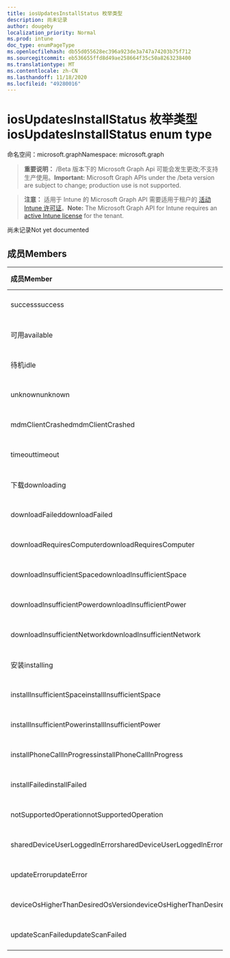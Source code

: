 ```yaml
---
title: iosUpdatesInstallStatus 枚举类型
description: 尚未记录
author: dougeby
localization_priority: Normal
ms.prod: intune
doc_type: enumPageType
ms.openlocfilehash: db55d055628ec396a923de3a747a74203b75f712
ms.sourcegitcommit: eb536655ffd8d49ae258664f35c50a8263238400
ms.translationtype: MT
ms.contentlocale: zh-CN
ms.lasthandoff: 11/18/2020
ms.locfileid: "49280016"
---
```

# <a name="iosupdatesinstallstatus-enum-type"></a><span data-ttu-id="9a9aa-103">iosUpdatesInstallStatus 枚举类型</span><span class="sxs-lookup"><span data-stu-id="9a9aa-103">iosUpdatesInstallStatus enum type</span></span>

<span data-ttu-id="9a9aa-104">命名空间：microsoft.graph</span><span class="sxs-lookup"><span data-stu-id="9a9aa-104">Namespace: microsoft.graph</span></span>

> <span data-ttu-id="9a9aa-105">**重要说明：** /Beta 版本下的 Microsoft Graph Api 可能会发生更改;不支持生产使用。</span><span class="sxs-lookup"><span data-stu-id="9a9aa-105">**Important:** Microsoft Graph APIs under the /beta version are subject to change; production use is not supported.</span></span>

> <span data-ttu-id="9a9aa-106">**注意：** 适用于 Intune 的 Microsoft Graph API 需要适用于租户的 [活动 Intune 许可证](https://go.microsoft.com/fwlink/?linkid=839381)。</span><span class="sxs-lookup"><span data-stu-id="9a9aa-106">**Note:** The Microsoft Graph API for Intune requires an [active Intune license](https://go.microsoft.com/fwlink/?linkid=839381) for the tenant.</span></span>

<span data-ttu-id="9a9aa-107">尚未记录</span><span class="sxs-lookup"><span data-stu-id="9a9aa-107">Not yet documented</span></span>

## <a name="members"></a><span data-ttu-id="9a9aa-108">成员</span><span class="sxs-lookup"><span data-stu-id="9a9aa-108">Members</span></span>
|<span data-ttu-id="9a9aa-109">成员</span><span class="sxs-lookup"><span data-stu-id="9a9aa-109">Member</span></span>|<span data-ttu-id="9a9aa-110">值</span><span class="sxs-lookup"><span data-stu-id="9a9aa-110">Value</span></span>|<span data-ttu-id="9a9aa-111">说明</span><span class="sxs-lookup"><span data-stu-id="9a9aa-111">Description</span></span>|
|:---|:---|:---|
|<span data-ttu-id="9a9aa-112">success</span><span class="sxs-lookup"><span data-stu-id="9a9aa-112">success</span></span>|<span data-ttu-id="9a9aa-113">0</span><span class="sxs-lookup"><span data-stu-id="9a9aa-113">0</span></span>|<span data-ttu-id="9a9aa-114">尚未记录</span><span class="sxs-lookup"><span data-stu-id="9a9aa-114">Not yet documented</span></span>|
|<span data-ttu-id="9a9aa-115">可用</span><span class="sxs-lookup"><span data-stu-id="9a9aa-115">available</span></span>|<span data-ttu-id="9a9aa-116">1</span><span class="sxs-lookup"><span data-stu-id="9a9aa-116">1</span></span>|<span data-ttu-id="9a9aa-117">尚未记录</span><span class="sxs-lookup"><span data-stu-id="9a9aa-117">Not yet documented</span></span>|
|<span data-ttu-id="9a9aa-118">待机</span><span class="sxs-lookup"><span data-stu-id="9a9aa-118">idle</span></span>|<span data-ttu-id="9a9aa-119">双面</span><span class="sxs-lookup"><span data-stu-id="9a9aa-119">2</span></span>|<span data-ttu-id="9a9aa-120">尚未记录</span><span class="sxs-lookup"><span data-stu-id="9a9aa-120">Not yet documented</span></span>|
|<span data-ttu-id="9a9aa-121">unknown</span><span class="sxs-lookup"><span data-stu-id="9a9aa-121">unknown</span></span>|<span data-ttu-id="9a9aa-122">第三章</span><span class="sxs-lookup"><span data-stu-id="9a9aa-122">3</span></span>|<span data-ttu-id="9a9aa-123">尚未记录</span><span class="sxs-lookup"><span data-stu-id="9a9aa-123">Not yet documented</span></span>|
|<span data-ttu-id="9a9aa-124">mdmClientCrashed</span><span class="sxs-lookup"><span data-stu-id="9a9aa-124">mdmClientCrashed</span></span>|<span data-ttu-id="9a9aa-125">-2016336109</span><span class="sxs-lookup"><span data-stu-id="9a9aa-125">-2016336109</span></span>|<span data-ttu-id="9a9aa-126">尚未记录</span><span class="sxs-lookup"><span data-stu-id="9a9aa-126">Not yet documented</span></span>|
|<span data-ttu-id="9a9aa-127">timeout</span><span class="sxs-lookup"><span data-stu-id="9a9aa-127">timeout</span></span>|<span data-ttu-id="9a9aa-128">-2016333898</span><span class="sxs-lookup"><span data-stu-id="9a9aa-128">-2016333898</span></span>|<span data-ttu-id="9a9aa-129">尚未记录</span><span class="sxs-lookup"><span data-stu-id="9a9aa-129">Not yet documented</span></span>|
|<span data-ttu-id="9a9aa-130">下载</span><span class="sxs-lookup"><span data-stu-id="9a9aa-130">downloading</span></span>|<span data-ttu-id="9a9aa-131">-2016330712</span><span class="sxs-lookup"><span data-stu-id="9a9aa-131">-2016330712</span></span>|<span data-ttu-id="9a9aa-132">尚未记录</span><span class="sxs-lookup"><span data-stu-id="9a9aa-132">Not yet documented</span></span>|
|<span data-ttu-id="9a9aa-133">downloadFailed</span><span class="sxs-lookup"><span data-stu-id="9a9aa-133">downloadFailed</span></span>|<span data-ttu-id="9a9aa-134">-2016330711</span><span class="sxs-lookup"><span data-stu-id="9a9aa-134">-2016330711</span></span>|<span data-ttu-id="9a9aa-135">尚未记录</span><span class="sxs-lookup"><span data-stu-id="9a9aa-135">Not yet documented</span></span>|
|<span data-ttu-id="9a9aa-136">downloadRequiresComputer</span><span class="sxs-lookup"><span data-stu-id="9a9aa-136">downloadRequiresComputer</span></span>|<span data-ttu-id="9a9aa-137">-2016330710</span><span class="sxs-lookup"><span data-stu-id="9a9aa-137">-2016330710</span></span>|<span data-ttu-id="9a9aa-138">尚未记录</span><span class="sxs-lookup"><span data-stu-id="9a9aa-138">Not yet documented</span></span>|
|<span data-ttu-id="9a9aa-139">downloadInsufficientSpace</span><span class="sxs-lookup"><span data-stu-id="9a9aa-139">downloadInsufficientSpace</span></span>|<span data-ttu-id="9a9aa-140">-2016330709</span><span class="sxs-lookup"><span data-stu-id="9a9aa-140">-2016330709</span></span>|<span data-ttu-id="9a9aa-141">尚未记录</span><span class="sxs-lookup"><span data-stu-id="9a9aa-141">Not yet documented</span></span>|
|<span data-ttu-id="9a9aa-142">downloadInsufficientPower</span><span class="sxs-lookup"><span data-stu-id="9a9aa-142">downloadInsufficientPower</span></span>|<span data-ttu-id="9a9aa-143">-2016330708</span><span class="sxs-lookup"><span data-stu-id="9a9aa-143">-2016330708</span></span>|<span data-ttu-id="9a9aa-144">尚未记录</span><span class="sxs-lookup"><span data-stu-id="9a9aa-144">Not yet documented</span></span>|
|<span data-ttu-id="9a9aa-145">downloadInsufficientNetwork</span><span class="sxs-lookup"><span data-stu-id="9a9aa-145">downloadInsufficientNetwork</span></span>|<span data-ttu-id="9a9aa-146">-2016330707</span><span class="sxs-lookup"><span data-stu-id="9a9aa-146">-2016330707</span></span>|<span data-ttu-id="9a9aa-147">尚未记录</span><span class="sxs-lookup"><span data-stu-id="9a9aa-147">Not yet documented</span></span>|
|<span data-ttu-id="9a9aa-148">安装</span><span class="sxs-lookup"><span data-stu-id="9a9aa-148">installing</span></span>|<span data-ttu-id="9a9aa-149">-2016330706</span><span class="sxs-lookup"><span data-stu-id="9a9aa-149">-2016330706</span></span>|<span data-ttu-id="9a9aa-150">尚未记录</span><span class="sxs-lookup"><span data-stu-id="9a9aa-150">Not yet documented</span></span>|
|<span data-ttu-id="9a9aa-151">installInsufficientSpace</span><span class="sxs-lookup"><span data-stu-id="9a9aa-151">installInsufficientSpace</span></span>|<span data-ttu-id="9a9aa-152">-2016330705</span><span class="sxs-lookup"><span data-stu-id="9a9aa-152">-2016330705</span></span>|<span data-ttu-id="9a9aa-153">尚未记录</span><span class="sxs-lookup"><span data-stu-id="9a9aa-153">Not yet documented</span></span>|
|<span data-ttu-id="9a9aa-154">installInsufficientPower</span><span class="sxs-lookup"><span data-stu-id="9a9aa-154">installInsufficientPower</span></span>|<span data-ttu-id="9a9aa-155">-2016330704</span><span class="sxs-lookup"><span data-stu-id="9a9aa-155">-2016330704</span></span>|<span data-ttu-id="9a9aa-156">尚未记录</span><span class="sxs-lookup"><span data-stu-id="9a9aa-156">Not yet documented</span></span>|
|<span data-ttu-id="9a9aa-157">installPhoneCallInProgress</span><span class="sxs-lookup"><span data-stu-id="9a9aa-157">installPhoneCallInProgress</span></span>|<span data-ttu-id="9a9aa-158">-2016330703</span><span class="sxs-lookup"><span data-stu-id="9a9aa-158">-2016330703</span></span>|<span data-ttu-id="9a9aa-159">尚未记录</span><span class="sxs-lookup"><span data-stu-id="9a9aa-159">Not yet documented</span></span>|
|<span data-ttu-id="9a9aa-160">installFailed</span><span class="sxs-lookup"><span data-stu-id="9a9aa-160">installFailed</span></span>|<span data-ttu-id="9a9aa-161">-2016330702</span><span class="sxs-lookup"><span data-stu-id="9a9aa-161">-2016330702</span></span>|<span data-ttu-id="9a9aa-162">尚未记录</span><span class="sxs-lookup"><span data-stu-id="9a9aa-162">Not yet documented</span></span>|
|<span data-ttu-id="9a9aa-163">notSupportedOperation</span><span class="sxs-lookup"><span data-stu-id="9a9aa-163">notSupportedOperation</span></span>|<span data-ttu-id="9a9aa-164">-2016330701</span><span class="sxs-lookup"><span data-stu-id="9a9aa-164">-2016330701</span></span>|<span data-ttu-id="9a9aa-165">尚未记录</span><span class="sxs-lookup"><span data-stu-id="9a9aa-165">Not yet documented</span></span>|
|<span data-ttu-id="9a9aa-166">sharedDeviceUserLoggedInError</span><span class="sxs-lookup"><span data-stu-id="9a9aa-166">sharedDeviceUserLoggedInError</span></span>|<span data-ttu-id="9a9aa-167">-2016330699</span><span class="sxs-lookup"><span data-stu-id="9a9aa-167">-2016330699</span></span>|<span data-ttu-id="9a9aa-168">尚未记录</span><span class="sxs-lookup"><span data-stu-id="9a9aa-168">Not yet documented</span></span>|
|<span data-ttu-id="9a9aa-169">updateError</span><span class="sxs-lookup"><span data-stu-id="9a9aa-169">updateError</span></span>|<span data-ttu-id="9a9aa-170">-2016330697</span><span class="sxs-lookup"><span data-stu-id="9a9aa-170">-2016330697</span></span>|<span data-ttu-id="9a9aa-171">尚未记录</span><span class="sxs-lookup"><span data-stu-id="9a9aa-171">Not yet documented</span></span>|
|<span data-ttu-id="9a9aa-172">deviceOsHigherThanDesiredOsVersion</span><span class="sxs-lookup"><span data-stu-id="9a9aa-172">deviceOsHigherThanDesiredOsVersion</span></span>|<span data-ttu-id="9a9aa-173">-2016330696</span><span class="sxs-lookup"><span data-stu-id="9a9aa-173">-2016330696</span></span>|<span data-ttu-id="9a9aa-174">尚未记录</span><span class="sxs-lookup"><span data-stu-id="9a9aa-174">Not yet documented</span></span>|
|<span data-ttu-id="9a9aa-175">updateScanFailed</span><span class="sxs-lookup"><span data-stu-id="9a9aa-175">updateScanFailed</span></span>|<span data-ttu-id="9a9aa-176">-2016324062</span><span class="sxs-lookup"><span data-stu-id="9a9aa-176">-2016324062</span></span>|<span data-ttu-id="9a9aa-177">尚未记录</span><span class="sxs-lookup"><span data-stu-id="9a9aa-177">Not yet documented</span></span>|




